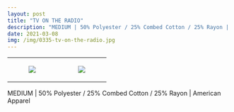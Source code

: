 ```yaml
---
layout: post
title: "TV ON THE RADIO"
description: "MEDIUM | 50% Polyester / 25% Combed Cotton / 25% Rayon | American Apparel"
date: 2021-03-08
img: /img/0335-tv-on-the-radio.jpg
---
```




<table style="width:100%;"><tr><td style="vertical-align:top;">
      <figure class="tmblr-full" data-orig-height="2048" data-orig-width="1365" data-orig-src="https://concertshirts.netlify.app/shirts/0335/0335-01.jpg"><img src="https://64.media.tumblr.com/6892e3b5a34f56a91ee158d3d515a688/de5483931bb51d68-13/s540x810/9fff2bc2a42487571e78cc837ad62a0444744f8e.jpg" data-orig-height="2048" data-orig-width="1365" data-orig-src="https://concertshirts.netlify.app/shirts/0335/0335-01.jpg"/></figure></td>
    <td style="vertical-align:top;">
      <figure class="tmblr-full" data-orig-height="2048" data-orig-width="1365" data-orig-src="https://concertshirts.netlify.app/shirts/0335/0335-02.jpg"><img src="https://64.media.tumblr.com/b712d0d332b262a96c156a398a9474c9/de5483931bb51d68-65/s540x810/d2fba7c05c68882b69551c28488398aedd8ea953.jpg" data-orig-height="2048" data-orig-width="1365" data-orig-src="https://concertshirts.netlify.app/shirts/0335/0335-02.jpg"/></figure></td>
  </tr></table><p>
  MEDIUM | 50% Polyester / 25% Combed Cotton / 25% Rayon | American Apparel
</p>

